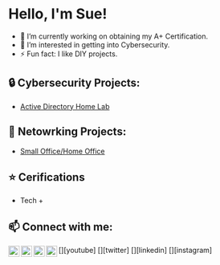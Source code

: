 <h1>Hello, I'm Sue! </h1>

- 🔭 I’m currently working on obtaining my A+ Certification.
- 🤔 I’m interested in getting into Cybersecurity.
- ⚡ Fun fact: I like DIY projects.

<h2>🔒 Cybersecurity Projects:</h2>

- [Active Directory Home Lab]()

<h2>🛜 Netowrking Projects:</h2>

- [Small Office/Home Office]()

<h2>⭐ Cerifications</h2>

- Tech +

<h2>📫 Connect with me:</h2>

[<img align="left" alt="JoshMadakor | YouTube" width="22px" src="https://cdn.jsdelivr.net/npm/simple-icons@v3/icons/youtube.svg" />][youtube]
[<img align="left" alt="JoshMadakor | Twitter" width="22px" src="https://cdn.jsdelivr.net/npm/simple-icons@v3/icons/twitter.svg" />][twitter]
[<img align="left" alt="JoshMadakor | LinkedIn" width="22px" src="https://cdn.jsdelivr.net/npm/simple-icons@v3/icons/linkedin.svg" />][linkedin]
[<img align="left" alt="JoshMadakor | Instagram" width="22px" src="https://cdn.jsdelivr.net/npm/simple-icons@v3/icons/instagram.svg" />][instagram]

